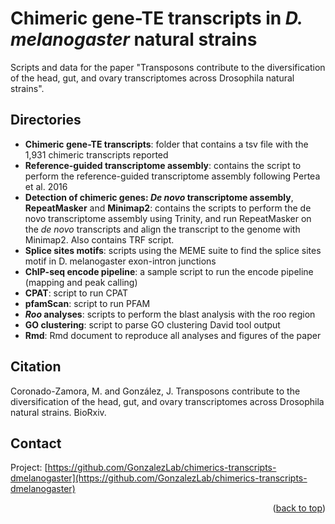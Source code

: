 <a name="readme-top"></a>
# Chimeric gene-TE transcripts in _D. melanogaster_ natural strains

Scripts and data for the paper "Transposons contribute to the diversification of the head, gut, and ovary transcriptomes across Drosophila natural strains".

## Directories
- **Chimeric gene-TE transcripts**: folder that contains a tsv file with the 1,931 chimeric transcripts reported
- **Reference-guided transcriptome assembly**: contains the script to perform the reference-guided transcriptome assembly following Pertea et al. 2016
- **Detection of chimeric genes: *De novo* transcriptome assembly**, **RepeatMasker** and **Minimap2**: contains the scripts to perform the de novo transcriptome assembly using Trinity, and run RepeatMasker on the *de novo* transcripts and align the transcript to the genome with Minimap2. Also contains TRF script.
- **Splice sites motifs**: scripts using the MEME suite to find the splice sites motif in D. melanogaster exon-intron junctions
- **ChIP-seq encode pipeline**: a sample script to run the encode pipeline (mapping and peak calling)
- **CPAT**: script to run CPAT
- **pfamScan**: script to run PFAM
- ***Roo* analyses**: scripts to perform the blast analysis with the roo region
- **GO clustering**: script to parse GO clustering David tool output
- **Rmd**: Rmd document to reproduce all analyses and figures of the paper

## Citation
Coronado-Zamora, M. and González, J. Transposons contribute to the diversification of the head, gut, and ovary transcriptomes across Drosophila natural strains. BioRxiv.

## Contact

Project: [https://github.com/GonzalezLab/chimerics-transcripts-dmelanogaster](https://github.com/GonzalezLab/chimerics-transcripts-dmelanogaster)

<p align="right">(<a href="#readme-top">back to top</a>)</p>
